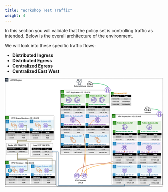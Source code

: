 ```yaml
---
title: "Workshop Test Traffic"
weight: 4
---
```



In this section you will validate that the policy set is controlling traffic as intended. Below is the overall architecture of the environment.

We will look into these specific traffic flows:

  * **Distributed Ingress**
  * **Distributed Egress**
  * **Centralized Egress**
  * **Centralized East West**

![](./image-ref-diag1.png)
